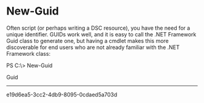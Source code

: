 # New-Guid
Often script (or perhaps writing a DSC resource), you have the need for a unique identifier. GUIDs work well, and it is easy to call the .NET Framework Guid class to generate one, but having a cmdlet makes this more discoverable for end users who are not already familiar with the .NET Framework class:

PS C:\\&gt; New-Guid

Guid

----

e19d6ea5-3cc2-4db9-8095-0cdaed5a703d
